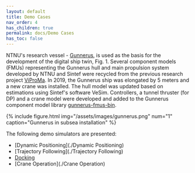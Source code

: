 ```yaml
---
layout: default
title: Demo Cases
nav_order: 4
has_children: true
permalink: docs/Demo Cases
has_toc: false
---
```


NTNU's research vessel - [Gunnerus](https://www.ntnu.edu/gunnerus/gunnerus), is used as the basis for the development of the digital ship twin, Fig. 1. 
Several component models (FMUs) representing the Gunnerus hull and main propulsion system developed by NTNU and Sintef were recycled from the previous research project [ViProMa](https://viproma.no/). 
In 2019, the Gunnerus ship was elongated by 5 meters and a new crane was installed. The hull model was updated based on estimations using Sintef's software VeSim. Controllers, a tunnel thruster (for DP) and a crane model were developed and added to the Gunnerus component model library [gunnerus-fmus-bin](https://github.com/gunnerus-case/gunnerus-fmus-bin). 

{% include figure.html 
    img="/assets/images/gunnerus.png" 
    num="1" 
    caption="Gunnerus in subsea installation" 
%}


The following demo simulators are presented:
- [Dynamic Positioning](./Dynamic Positioning)
- [Trajectory Following](./Trajectory Following)
- [Docking](./Docking)
- [Crane Operation](./Crane Operation)

